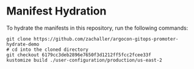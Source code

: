 # Manifest Hydration

To hydrate the manifests in this repository, run the following commands:

```shell
git clone https://github.com/zachaller/argocon-gitops-promoter-hydrate-demo
# cd into the cloned directory
git checkout 6179cc3deb2896e7650f3d1212ff5fcc2fcee33f
kustomize build ./user-configuration/production/us-east-2
```
